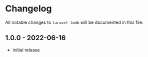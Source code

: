 # Changelog

All notable changes to `laravel-tmdb` will be documented in this file.

## 1.0.0 - 2022-06-16

- initial release
